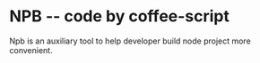 # NPB -- code by coffee-script

Npb is an auxiliary tool to help developer build node project more convenient.
